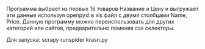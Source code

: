 Программа выбрает из первых 16 товаров Название и Цену
и выгружает эти данные используя openpyxl в xls файл с двумя столбцами Name, Price.
Данную программу можно переиспользовать для других категорий или сайтов, предварительно поменяв css селекторы.

Для запуска:
scrapy runspider krasn.py
